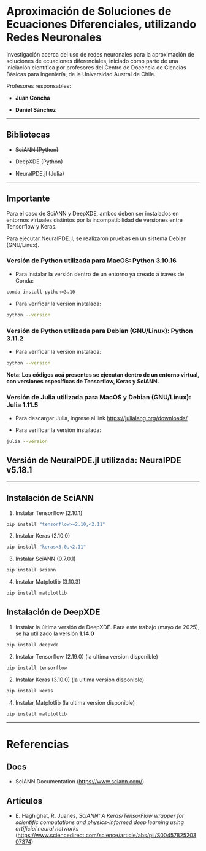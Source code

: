 # Aproximación de Soluciones de Ecuaciones Diferenciales, utilizando Redes Neuronales

Investigación acerca del uso de redes neuronales para la aproximación de soluciones de ecuaciones diferenciales, iniciado como parte de una iniciación científica por profesores del Centro de Docencia de Ciencias Básicas para Ingeniería, de la Universidad Austral de Chile.

Profesores responsables: 

* **Juan Concha**

* **Daniel Sánchez**

---
## Bibliotecas

* ~~SciANN (Python)~~

* DeepXDE (Python)

* NeuralPDE.jl (Julia)


---
## Importante

Para el caso de SciANN y DeepXDE, ambos deben ser instalados en entornos virtuales distintos por la incompatibilidad de versiones entre Tensorflow y Keras.

Para ejecutar NeuralPDE.jl, se realizaron pruebas en un sistema Debian (GNU/Linux).

### Versión de Python utilizada para MacOS: Python 3.10.16

* Para instalar la versión dentro de un entorno ya creado a través de Conda:

``` bash 
conda install python=3.10  
```

* Para verificar la versión instalada:

``` bash 
python --version
```

### Versión de Python utilizada para Debian (GNU/Linux): Python 3.11.2


* Para verificar la versión instalada:

``` bash 
python --version
```

**Nota: Los códigos acá presentes se ejecutan dentro de un entorno virtual, con versiones específicas de Tensorflow, Keras y SciANN.**

### Versión de Julia utilizada para MacOS y Debian (GNU/Linux): Julia 1.11.5

* Para descargar Julia, ingrese al link https://julialang.org/downloads/

* Para verificar la versión instalada:

``` bash 
julia --version
```

## Versión de NeuralPDE.jl utilizada: NeuralPDE v5.18.1



---
## Instalación de SciANN

1. Instalar Tensorflow (2.10.1)

``` bash 
pip install "tensorflow>=2.10,<2.11" 
```

2. Instalar Keras (2.10.0)

``` bash 
pip install "keras<3.0,<2.11" 
```

3. Instalar SciANN (0.7.0.1)

``` bash 
pip install sciann 
```

4. Instalar Matplotlib (3.10.3)

``` bash 
pip install matplotlib 
```

## Instalación de DeepXDE

1. Instalar la última versión de DeepXDE. Para este trabajo (mayo de 2025), se ha utilizado la versión **1.14.0**

``` bash 
pip install deepxde
```

2. Instalar Tensorflow (2.19.0) (la ultima version disponible)

``` bash 
pip install tensorflow 
```

2. Instalar Keras (3.10.0) (la ultima version disponible)

``` bash 
pip install keras
```

4. Instalar Matplotlib (la ultima version disponible)

``` bash 
pip install matplotlib 
```

<!-- ---
# Ejemplo 1: Resolución de una EDO Lineal de Primer Orden

Corresponde a un simple problema con solución analítica, implementada para probar la biblioteca SciANN.

Ecuación 1:

<p align="center">
    <img src="Ejemplo-1/Ecuacion1.png" alt="Ejemplo 1" width="80%" />
</p>

Solución general:

<p align="center">
    <img src="Ejemplo-1/Ecuacion2.png" alt="Ejemplo 1" width="60%" />
</p>

Con C una constante.

Una vez obtenida la predicción de la solución para la Ecuación 1, se realiza la gráfica (utilizando Matplotlib) para C = 1, C = 2, C = 3, C = 4, C = 5

Las curvas generadas por SciANN están en los colores indicados. La curva de la solución exacta está en color negro.

<p align="center">
    <img src="Ejemplo-1/Ejemplo1.png" alt="Ejemplo 1" width="80%" />
</p> -->



<!-- ## Código

``` python
import sciann as sn
import numpy as np
import matplotlib.pyplot as plt

# Definir variables
x = sn.Variable('x', dtype='float32')
C = sn.Variable('C', dtype='float32')  # Constante para la familia de soluciones

# Red neuronal para aproximar y(x; C)
y = sn.Functional('y', [x, C], 4*[20], activation='tanh')

# Derivada dy/dx
dydx = sn.diff(y, x)

# Ecuación diferencial: dy/dx + y = 0
ode = dydx + y

# Condición inicial: y(0; C) = C
IC = (1 - sn.sign(x - 0.01)) * (y - C)

# Modelo
model = sn.SciModel(
    inputs=[x, C],
    targets=[ode, IC],
    loss_func="mse",
    optimizer="adam",
)

# Datos de entrenamiento (x ∈ [0, 2], C ∈ [0.5, 5])
x_train = np.linspace(0, 2, 100)
C_train = np.linspace(0.5, 5, 50)
X, Cc = np.meshgrid(x_train, C_train)
X_flat = X.reshape(-1, 1)
Cc_flat = Cc.reshape(-1, 1)

# Entrenamiento
model.train(
    [X_flat, Cc_flat],
    ['zeros', 'zeros'],
    epochs=500,
    batch_size=256,
    verbose=0
)

# Predicción para C = 1, 2, 3, 4, 5
x_test = np.linspace(0, 2, 100)
C_test = [1, 2, 3, 4, 5]

plt.figure(figsize=(10, 6))
for c in C_test:
    # Solución numérica con SciANN
    y_pred = y.eval(model, [x_test, c * np.ones_like(x_test)])
    # Solución analítica utilizando 
    y_exact = c * np.exp(-x_test)
    plt.plot(x_test, y_pred, '--', label=f'SciANN (C={c})')
    plt.plot(x_test, y_exact, 'k:', linewidth=1)

plt.xlabel('x')
plt.ylabel('y(x)')
plt.title('Familia de soluciones: $y(x) = C e^{-x}$')
plt.legend()
plt.show()
```


---
# Ejemplo 2: Resolución de una EDO No Lineal de Primer Orden

Corresponde a un ejemplo de sistema eléctrico modelado, en el que se requieren soluciones **positivas** y **conservativas**.

Orientado a modelar el comportamiento físico de un circuito RC no lineal, donde el voltaje del capacitor *V(t)* debe ser siempre positivo debido a la presencia de un diodo ideal. La ecuación diferencial incluye un término no lineal para modelar la disipación de energía, garantizando que *V(t)* sea mayor o igual a *0*.

<p align="center">
    <img src="Ejemplo-2/Ejemplo2.png" alt="Ejemplo 2" width="80%" />
</p> -->


---
# Referencias

## Docs

* SciANN Documentation (https://www.sciann.com/)

## Artículos

* E. Haghighat, R. Juanes, _SciANN: A Keras/TensorFlow wrapper for scientific computations and physics-informed deep learning using artificial neural networks_ (https://www.sciencedirect.com/science/article/abs/pii/S0045782520307374)


